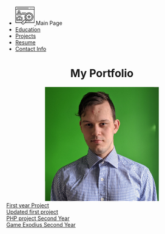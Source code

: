 <html><head>
		<title>  Danyyil Bun Portfolio</title>
    <link rel="stylesheet" type="text/css" href="OldVersion/bootstrap-4.0.0/css/bootstrap.min.css"/>	
</head>
<body>
		<nav>	
    <ul class = "nav nav-tabs justify-content-end" role="tablist">
		<li class="nav-item"><a class=" active navbar-brand" href="index.md">
	<img src="images/portfolio.png" height="50px" width="50px" class = "omg" style="display: inline-block;">
		<span style="display: inline-block;">Main Page</span>
		</a></li>
		<!--This is navigation part-->
		 <li class="nav-item">	  
		<a class=" nav-link " href = "education.md">Education</a>
		</li>  
		  <li class="nav-item">  
		<a class="nav-link" href = "projects.md">Projects</a>
		</li>
		  <li class="nav-item">
		<a class="nav-link" href = "resume.md">Resume</a>
		</li>
    	<li class="nav-item">
		<a class=" nav-link" href = "contactInfo.md">Contact Info</a>
		</li>
		</ul>
		</nav>
		<main>

<center><h1>My Portfolio</h1>
<img src="IMG_20200517_184122.jpg" height="300" width="300"></center>
<a class="btn btn-primary" href="OldVersion/Practice">First year Project</a><br> 
<a class="btn btn-primary" href="UpdateVersion/Practice"> Updated first project</a>
<br><a class="btn btn-primary" href="shopingcart.md">PHP project Second Year</a>
<br><a class="btn btn-primary" href="game.md">Game Exodius Second Year</a>
</main>
</body>
</html>